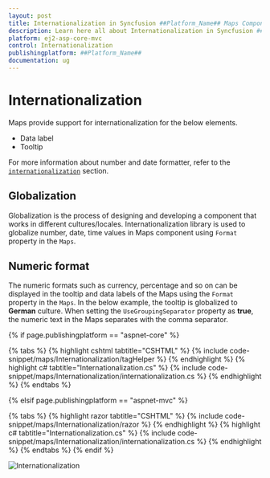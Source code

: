 ```yaml
---
layout: post
title: Internationalization in Syncfusion ##Platform_Name## Maps Component
description: Learn here all about Internationalization in Syncfusion ##Platform_Name## Maps component of Syncfusion Essential JS 2 and more.
platform: ej2-asp-core-mvc
control: Internationalization
publishingplatform: ##Platform_Name##
documentation: ug
---
```


# Internationalization

Maps provide support for internationalization for the below elements.

* Data label
* Tooltip

For more information about number and date formatter, refer to the [`internationalization`](https://ej2.syncfusion.com/aspnetcore/documentation/maps/internationalization) section.

<!-- markdownlint-disable MD036 -->

## Globalization

Globalization is the process of designing and developing a component that works in different cultures/locales. Internationalization library is used to globalize number, date, time values in Maps component using `Format` property in the `Maps`.

## Numeric format

The numeric formats such as currency, percentage and so on can be displayed in the tooltip and data labels of the Maps using the `Format` property in the `Maps`. In the below example, the tooltip is globalized to **German** culture. When setting the `UseGroupingSeparator` property as **true**, the numeric text in the Maps separates with the comma separator.

{% if page.publishingplatform == "aspnet-core" %}

{% tabs %}
{% highlight cshtml tabtitle="CSHTML" %}
{% include code-snippet/maps/Internationalization/tagHelper %}
{% endhighlight %}
{% highlight c# tabtitle="Internationalization.cs" %}
{% include code-snippet/maps/Internationalization/internationalization.cs %}
{% endhighlight %}
{% endtabs %}

{% elsif page.publishingplatform == "aspnet-mvc" %}

{% tabs %}
{% highlight razor tabtitle="CSHTML" %}
{% include code-snippet/maps/Internationalization/razor %}
{% endhighlight %}
{% highlight c# tabtitle="Internationalization.cs" %}
{% include code-snippet/maps/Internationalization/internationalization.cs %}
{% endhighlight %}
{% endtabs %}
{% endif %}



![Internationalization](./images/Internationalization/internationalization.PNG)